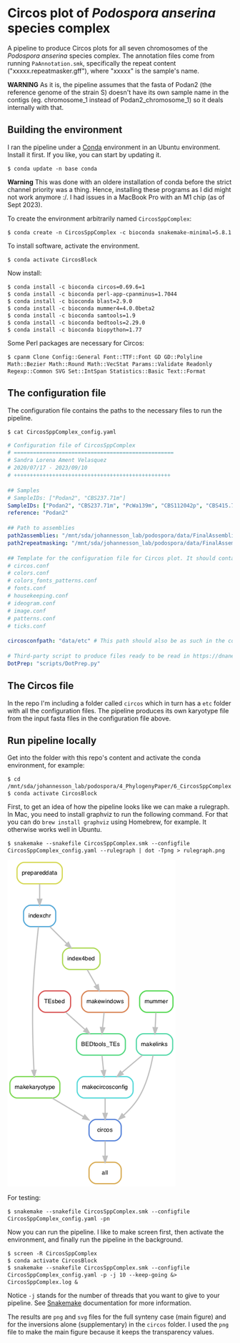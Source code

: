 # Circos plot of *Podospora anserina* species complex 

A pipeline to produce Circos plots for all seven chromosomes of the *Podospora anserina* species complex. The annotation files come from running `PaAnnotation.smk`, specifically the repeat content ("xxxxx.repeatmasker.gff"), where "xxxxx" is the sample's name.

**WARNING** As it is, the pipeline assumes that the fasta of Podan2 (the reference genome of the strain S) doesn't have its own sample name in the contigs (eg. chromosome_1 instead of Podan2_chromosome_1) so it deals internally with that.

## Building the environment

I ran the pipeline under a [Conda](https://docs.anaconda.com/) environment in an Ubuntu environment. Install it first. If you like, you can start by updating it.

    $ conda update -n base conda

**Warning** This was done with an oldere installation of conda before the strict channel priority was a thing. Hence, installing these programs as I did might not work anymore :/. I had issues in a MacBook Pro with an M1 chip (as of Sept 2023).

To create the environment arbitrarily named `CircosSppComplex`:

    $ conda create -n CircosSppComplex -c bioconda snakemake-minimal=5.8.1

To install software, activate the environment.

    $ conda activate CircosBlock

Now install:

    $ conda install -c bioconda circos=0.69.6=1
    $ conda install -c bioconda perl-app-cpanminus=1.7044
    $ conda install -c bioconda blast=2.9.0  
    $ conda install -c bioconda mummer4=4.0.0beta2 
    $ conda install -c bioconda samtools=1.9 
    $ conda install -c bioconda bedtools=2.29.0
    $ conda install -c bioconda biopython=1.77

Some Perl packages are necessary for Circos:

    $ cpanm Clone Config::General Font::TTF::Font GD GD::Polyline Math::Bezier Math::Round Math::VecStat Params::Validate Readonly Regexp::Common SVG Set::IntSpan Statistics::Basic Text::Format

## The configuration file

The configuration file contains the paths to the necessary files to run the pipeline.

    $ cat CircosSppComplex_config.yaml
```yaml
# Configuration file of CircosSppComplex
# ==================================================
# Sandra Lorena Ament Velasquez
# 2020/07/17 - 2023/09/10
# +++++++++++++++++++++++++++++++++++++++++++++++++

## Samples
# SampleIDs: ["Podan2", "CBS237.71m"]
SampleIDs: ["Podan2", "CBS237.71m", "PcWa139m", "CBS112042p", "CBS415.72m", "CBS411.78m", "CBS124.78p"]
reference: "Podan2" 

## Path to assemblies
path2assemblies: "/mnt/sda/johannesson_lab/podospora/data/FinalAssemblies"
path2repeatmasking: "/mnt/sda/johannesson_lab/podospora/data/FinalAssemblies" # Assume files are called {sample}.repeatmasker.gff

## Template for the configuration file for Circos plot. It should containing all Circos files too
# circos.conf
# colors.conf
# colors_fonts_patterns.conf
# fonts.conf
# housekeeping.conf
# ideogram.conf
# image.conf
# patterns.conf
# ticks.conf

circosconfpath: "data/etc" # This path should also be as such in the configuration file for all the dependencies

# Third-party script to produce files ready to be read in https://dnanexus.github.io/dot/
DotPrep: "scripts/DotPrep.py"
```

## The Circos file

In the repo I'm including a folder called `circos` which in turn has a `etc` folder with all the configuration files. The pipeline produces its own karyotype file from the input fasta files in the configuration file above.

## Run pipeline locally

Get into the folder with this repo's content and activate the conda environment, for example:

    $ cd /mnt/sda/johannesson_lab/podospora/4_PhylogenyPaper/6_CircosSppComplex
    $ conda activate CircosBlock

First, to get an idea of how the pipeline looks like we can make a rulegraph. In Mac, you need to install graphviz to run the following command. For that you can do `brew install graphviz` using Homebrew, for example. It otherwise works well in Ubuntu.

    $ snakemake --snakefile CircosSppComplex.smk --configfile CircosSppComplex_config.yaml --rulegraph | dot -Tpng > rulegraph.png

![rulegraph](rulegraph.png "rulegraph of CircosSppComplex.smk")

For testing:

    $ snakemake --snakefile CircosSppComplex.smk --configfile CircosSppComplex_config.yaml -pn

Now you can run the pipeline. I like to make screen first, then activate the environment, and finally run the pipeline in the background.

    $ screen -R CircosSppComplex
    $ conda activate CircosBlock
    $ snakemake --snakefile CircosSppComplex.smk --configfile CircosSppComplex_config.yaml -p -j 10 --keep-going &> CircosSppComplex.log &

Notice `-j` stands for the number of threads that you want to give to your pipeline. See [Snakemake](https://snakemake.readthedocs.io/en/stable/) documentation for more information.

The results are `png` and `svg` files for the full synteny case (main figure) and for the inversions alone (supplementary) in the `circos` folder. I used the `png` file to make the main figure because it keeps the transparency values.
